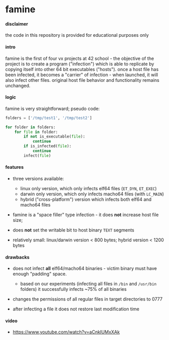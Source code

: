 # famine

#### disclaimer
the code in this repository is provided for educational purposes only


#### intro
famine is the first of four vx projects at 42 school - the objective of the project is to create a program ("infection") which is able to replicate by copying itself into other 64 bit executables ("hosts"). once a host file has been infected, it becomes a "carrier" of infection - when launched, it will also infect other files. original host file behavior and functionality remains unchanged.


#### logic
famine is very straightforward; pseudo code:

```python
folders = ['/tmp/test1', '/tmp/test2']

for folder in folders:
    for file in folder:
        if not is_executable(file):
            continue
        if is_infected(file):
            continue
        infect(file)
```

#### features
- three versions available:
    - linux only version, which only infects elf64 files (`ET_DYN`, `ET_EXEC`)
    - darwin only version, which only infects macho64 files (with `LC_MAIN`)
    - hybrid ("cross-platform") version which infects both elf64 and macho64 files

- famine is a "space filler" type infection - it does **not** increase host file size;

- does **not** set the writable bit to host binary `TEXT` segments

- relatively small: linux/darwin version < 800 bytes; hybrid version < 1200 bytes


#### drawbacks
- does not infect **all** elf64/macho64 binaries - victim binary must have enough "padding" space.
    - based on our experiments (infecting all files in `/bin` and `/usr/bin` folders) it successfully infects ~75% of all binaries

- changes the permissions of all regular files in target directories to 0777

- after infecting a file it does not restore last modification time


#### video
- https://www.youtube.com/watch?v=aCnkIUMxXAk
